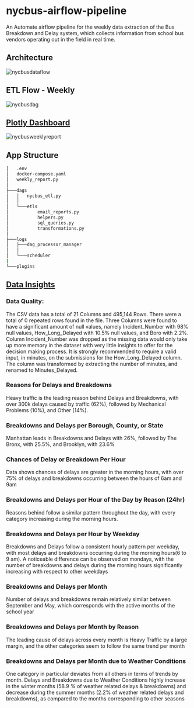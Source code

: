 # nycbus-airflow-pipeline
An Automate airflow pipeline for the weekly data extraction of the Bus Breakdown and Delay system, which collects information from school bus vendors operating out in the field in real time.

## Architecture
![nycbusdataflow](https://user-images.githubusercontent.com/92554847/172236991-f660c3fd-0b81-466e-898a-d2fab8d7398d.jpg)
## ETL Flow - Weekly
![nycbusdag](https://user-images.githubusercontent.com/92554847/172236938-8e23fac9-d893-45d0-bc7b-b0af55fe16f3.gif)

## [Plotly Dashboard](https://nycbusweeklyreport.herokuapp.com/)
![nycbusweeklyreport](https://user-images.githubusercontent.com/92554847/172236955-1261b7ca-b773-40d6-9c4d-277e62aefb09.gif)

## App Structure
```bash
│   .env
│   docker-compose.yaml
│   weekly_report.py
│
├───dags
│   │   nycbus_etl.py
│   │
│   └───etls
│           email_reports.py
│           helpers.py
│           sql_queries.py
│           transformations.py
│
├───logs
│   ├───dag_processor_manager
│   │       
│   └───scheduler
|
└───plugins
```

## [Data Insights](https://docs.google.com/presentation/d/1SJt3RG8Wf37v_mg00TM423DSFkN3jBYMJPAQ58Zwx_Y/edit?usp=sharing)

### Data Quality: 
The CSV data has a total of 21 Columns and 495,144 Rows. There were a total of 0 repeated rows found in the file. Three Columns were found to have a significant amount of null values, namely Incident_Number  with 98% null values, How_Long_Delayed with 10.5% null values, and Boro with 2.2%. Column Incident_Number was dropped as the missing data would only take up more memory in the dataset with very little insights to offer for the decision making process.
It is strongly recommended to require a valid input, in minutes, on the submissions for the How_Long_Delayed column. The column was transformed by extracting the number of minutes, and renamed to Minutes_Delayed.

### Reasons for Delays and Breakdowns
Heavy traffic is the leading reason behind Delays and Breakdowns, with over 300k delays caused by traffic (62%), followed by Mechanical Problems (10%), and Other (14%).

### Breakdowns and Delays per Borough, County, or State
Manhattan leads in Breakdowns and Delays with 26%, followed by The Bronx, with 25.5%, and Brooklyn, with 23.6%

### Chances of Delay or Breakdown Per Hour
Data shows chances of delays are greater in the morning hours, with over 75% of delays and breakdowns occurring between the hours of 6am and 9am

### Breakdowns and Delays per Hour of the Day by Reason (24hr)
Reasons behind follow a similar pattern throughout the day, with every category increasing during the morning hours.

### Breakdowns and Delays per Hour by Weekday
Breakdowns and Delays follow a consistent hourly pattern per weekday, with most delays and breakdowns occurring during the morning hours(6 to 9 am). A noticeable difference can be observed on mondays, with the number of breakdowns and delays during the morning hours significantly increasing with respect to other weekdays

### Breakdowns and Delays per Month
Number of delays and breakdowns remain relatively similar between September and May, which corresponds with the active months of the school year

### Breakdowns and Delays per Month by Reason
The leading cause of delays across every month is Heavy Traffic by a large margin, and the other categories seem to follow the same trend per month

### Breakdowns and Delays per Month due to Weather Conditions
One category in particular deviates from all others in terms of trends by month. Delays and Breakdowns due to Weather Conditions highly increase in the winter months (58.9 % of weather related delays & breakdowns) and decrease during the summer months (2.2% of weather related delays and breakdowns), as compared to the months corresponding to other seasons

